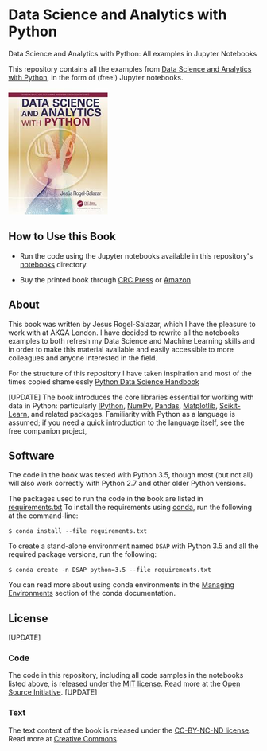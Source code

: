 # Data Science and Analytics with Python
Data Science and Analytics with Python: All examples in Jupyter Notebooks

This repository contains all the examples from [Data Science and Analytics with Python](https://www.crcpress.com/Data-Science-and-Analytics-with-Python/Rogel-Salazar/p/book/9781498742092), in the form of (free!) Jupyter notebooks.

![cover image](notebooks/figures/cover-image.png)

## How to Use this Book

- Run the code using the Jupyter notebooks available in this repository's [notebooks](notebooks) directory.

- Buy the printed book through [CRC Press](https://www.crcpress.com/Data-Science-and-Analytics-with-Python/Rogel-Salazar/p/book/9781498742092)
or [Amazon](https://www.amazon.co.uk/Science-Analytics-Chapman-Knowledge-Discovery/dp/1498742092)

## About

This book was written by Jesus Rogel-Salazar, which I have the pleasure to work with at AKQA London. I have decided to 
rewrite all the notebooks examples to both refresh my Data Science and Machine Learning skills and in order to make this 
material available and easily accessible to more colleagues and anyone interested in the field.

For the structure of this repository I have taken inspiration and most of the times copied shamelessly  [Python Data Science Handbook](https://github.com/jakevdp/PythonDataScienceHandbook)

[UPDATE]
The book introduces the core libraries essential for working with data in Python: particularly [IPython](http://ipython.org), [NumPy](http://numpy.org), [Pandas](http://pandas.pydata.org), [Matplotlib](http://matplotlib.org), [Scikit-Learn](http://scikit-learn.org), and related packages.
Familiarity with Python as a language is assumed; if you need a quick introduction to the language itself, see the free companion project,


## Software

The code in the book was tested with Python 3.5, though most (but not all) will also work correctly with Python 2.7 and other older Python versions.

The packages used to run the code in the book are listed in [requirements.txt](requirements.txt)
To install the requirements using [conda](http://conda.pydata.org), run the following at the command-line:

```
$ conda install --file requirements.txt
```

To create a stand-alone environment named ``DSAP`` with Python 3.5 and all the required package versions, run the following:

```
$ conda create -n DSAP python=3.5 --file requirements.txt
```

You can read more about using conda environments in the [Managing Environments](http://conda.pydata.org/docs/using/envs.html) section of the conda documentation.


## License
[UPDATE]
### Code
The code in this repository, including all code samples in the notebooks listed above, is released under the [MIT license](LICENSE-CODE). Read more at the [Open Source Initiative](https://opensource.org/licenses/MIT).
[UPDATE]
### Text
The text content of the book is released under the [CC-BY-NC-ND license](LICENSE-TEXT). Read more at [Creative Commons](https://creativecommons.org/licenses/by-nc-nd/3.0/us/legalcode).
